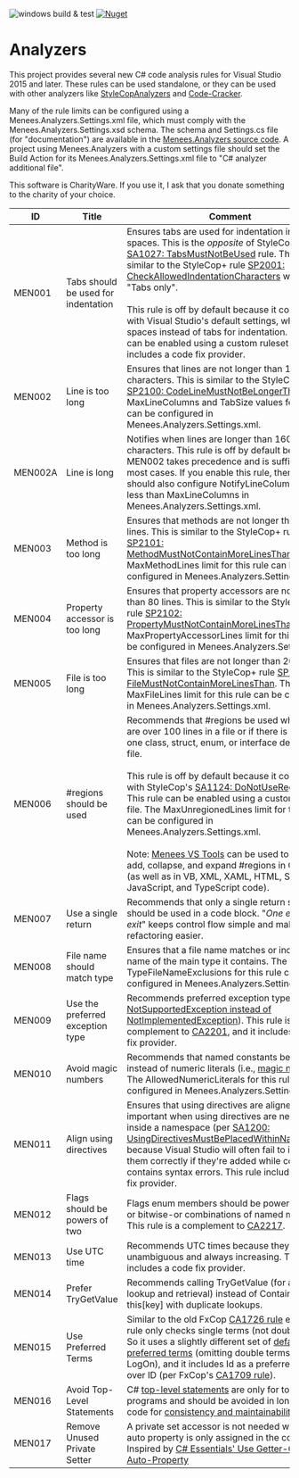 ![windows build & test](https://github.com/menees/Analyzers/workflows/windows%20build%20&%20test/badge.svg) [![Nuget](https://img.shields.io/nuget/v/Menees.Analyzers)](https://www.nuget.org/packages/Menees.Analyzers/)

# Analyzers 

This project provides several new C# code analysis rules for Visual Studio 2015 and later. These rules can be used standalone, or they can be used with other analyzers like [StyleCopAnalyzers](https://github.com/DotNetAnalyzers/StyleCopAnalyzers) and [Code-Cracker](https://github.com/code-cracker/code-cracker).

Many of the rule limits can be configured using a Menees.Analyzers.Settings.xml file, which must comply with the Menees.Analyzers.Settings.xsd schema.  The schema and Settings.cs file (for "documentation") are available in the [Menees.Analyzers source code](src/Menees.Analyzers).  A project using Menees.Analyzers with a custom settings file should set the Build Action for its Menees.Analyzers.Settings.xml file to "C# analyzer additional file".

This software is CharityWare. If you use it, I ask that you donate something to the charity of your choice.

| ID  | Title | Comment |
| ------ | ----------------------------------- | --- |
| MEN001 | Tabs should be used for indentation | Ensures tabs are used for indentation instead of spaces. This is the _opposite_ of StyleCop's [SA1027: TabsMustNotBeUsed](https://github.com/DotNetAnalyzers/StyleCopAnalyzers/blob/master/documentation/SA1027.md) rule. This is similar to the StyleCop+ rule [SP2001: CheckAllowedIndentationCharacters](https://stylecopplus.codeplex.com/#MoreCustomRules) when set to "Tabs only".<br><br>This rule is off by default because it conflicts with Visual Studio's default settings, which use spaces instead of tabs for indentation. This rule can be enabled using a custom ruleset file, and it includes a code fix provider.  |
| MEN002 | Line is too long  | Ensures that lines are not longer than 160 characters. This is similar to the StyleCop+ rule [SP2100: CodeLineMustNotBeLongerThan](https://stylecopplus.codeplex.com/#MoreCustomRules). The MaxLineColumns and TabSize values for this rule can be configured in Menees.Analyzers.Settings.xml. |
| MEN002A | Line is long  | Notifies when lines are longer than 160 characters. This rule is off by default because MEN002 takes precedence and is sufficient for most cases. If you enable this rule, then you should also configure NotifyLineColumns to be less than MaxLineColumns in Menees.Analyzers.Settings.xml. |
| MEN003 | Method is too long | Ensures that methods are not longer than 120 lines. This is similar to the StyleCop+ rule [SP2101: MethodMustNotContainMoreLinesThan](https://stylecopplus.codeplex.com/#MoreCustomRules). The MaxMethodLines limit for this rule can be configured in Menees.Analyzers.Settings.xml.  |
| MEN004 | Property accessor is too long | Ensures that property accessors are not longer than 80 lines. This is similar to the StyleCop+ rule [SP2102: PropertyMustNotContainMoreLinesThan](https://stylecopplus.codeplex.com/#MoreCustomRules). The MaxPropertyAccessorLines limit for this rule can be configured in Menees.Analyzers.Settings.xml. |
| MEN005 | File is too long  | Ensures that files are not longer than 2000 lines. This is similar to the StyleCop+ rule [SP2103: FileMustNotContainMoreLinesThan](https://stylecopplus.codeplex.com/#MoreCustomRules). The MaxFileLines limit for this rule can be configured in Menees.Analyzers.Settings.xml. |
| MEN006 | #regions should be used | Recommends that #regions be used when there are over 100 lines in a file or if there is more than one class, struct, enum, or interface defined in a file.<br><br>This rule is off by default because it conflicts with StyleCop's [SA1124: DoNotUseRegions](https://github.com/DotNetAnalyzers/StyleCopAnalyzers/blob/master/documentation/SA1124.md) rule. This rule can be enabled using a custom ruleset file. The MaxUnregionedLines limit for this rule can be configured in Menees.Analyzers.Settings.xml.<br><br>Note: [Menees VS Tools](https://github.com/menees/VsTools) can be used to easily add, collapse, and expand #regions in C# code (as well as in VB, XML, XAML, HTML, SQL, JavaScript, and TypeScript code). |
| MEN007 | Use a single return  | Recommends that only a single return statement should be used in a code block. "_One entry, one exit_" keeps control flow simple and makes refactoring easier. |
| MEN008 | File name should match type | Ensures that a file name matches or includes the name of the main type it contains. The TypeFileNameExclusions for this rule can be configured in Menees.Analyzers.Settings.xml. |
| MEN009 | Use the preferred exception type | Recommends preferred exception types (e.g., [NotSupportedException instead of NotImplementedException](http://blogs.msdn.com/b/brada/archive/2004/07/29/201354.aspx)). This rule is a complement to [CA2201](https://msdn.microsoft.com/library/ms182338.aspx), and it includes a code fix provider. |
| MEN010 | Avoid magic numbers  | Recommends that named constants be used instead of numeric literals (i.e., [magic numbers](https://en.wikipedia.org/wiki/Magic_number_(programming)#Accepted_limited_use_of_magic_numbers)). The AllowedNumericLiterals for this rule can be configured in Menees.Analyzers.Settings.xml. |
| MEN011 | Align using directives  | Ensures that using directives are aligned.  This is important when using directives are nested inside a namespace (per [SA1200: UsingDirectivesMustBePlacedWithinNamespace](https://github.com/DotNetAnalyzers/StyleCopAnalyzers/blob/master/documentation/SA1200.md)) because Visual Studio will often fail to indent them correctly if they're added while code contains syntax errors.  This rule includes a code fix provider. |
| MEN012 | Flags should be powers of two | Flags enum members should be powers of two or bitwise-or combinations of named members. This rule is a complement to [CA2217](https://msdn.microsoft.com/en-us/library/ms182335.aspx). |
| MEN013 | Use UTC time | Recommends UTC times because they're unambiguous and always increasing. This rule includes a code fix provider.  |
| MEN014 | Prefer TryGetValue | Recommends calling TryGetValue (for a single lookup and retrieval) instead of ContainsKey and this[key] with duplicate lookups. |
| MEN015 | Use Preferred Terms | Similar to the old FxCop [CA1726 rule](https://docs.microsoft.com/en-us/visualstudio/code-quality/ca1726?view=vs-2019#rule-description) except this rule only checks single terms (not double terms). So it uses a slightly different set of [default preferred terms](https://github.com/menees/Analyzers/blob/172bf0b6820e143de28f2f43e712908179ca1073/src/Menees.Analyzers/Settings.cs#L53-L77) (omitting double terms like LogOn), and it includes Id as a preferred term over ID (per FxCop's [CA1709 rule](https://docs.microsoft.com/en-us/visualstudio/code-quality/ca1709?view=vs-2019#rule-description)). |
| MEN016 | Avoid Top-Level Statements | C# [top-level statements](https://learn.microsoft.com/en-us/dotnet/csharp/fundamentals/program-structure/top-level-statements) are only for toy/example programs and should be avoided in long-term code for [consistency and maintainability](https://github.com/dotnet/docs/issues/27420#issuecomment-988776134). |
| MEN017 | Remove Unused Private Setter | A private set accessor is not needed when an auto property is only assigned in the constructor. Inspired by [C# Essentials' Use Getter-Only Auto-Property](https://github.com/DustinCampbell/CSharpEssentials?tab=readme-ov-file#use-getter-only-auto-property)|
